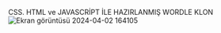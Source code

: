 CSS. HTML ve JAVASCRİPT İLE HAZIRLANMIŞ WORDLE KLON
![Ekran görüntüsü 2024-04-02 164105](https://github.com/nebuhallerzell/wordle/assets/153604169/d92f292b-9f3a-413a-84c0-ccee93155f22)
